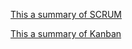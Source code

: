 [This a summary of SCRUM](http://en.wikipedia.org/wiki/Scrum_%28software_development%29 "SCRUM (software development) Wiki")


[This a summary of Kanban](http://en.wikipedia.org/wiki/Kanban_%28development%29 "Kanban (software development) Wiki")

